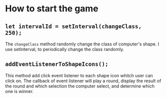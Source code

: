 # How to start the game

## `let intervalId = setInterval(changeClass, 250);`
The `changeClass` method randomly change the class of computer's shape.
I use setInterval, to periodically change the class randomly.

## `addEventListenerToShapeIcons();`
This method add click event listener to each shape icon whitch user can
click on. The callback of event listener will play a round, display the result of the round and which selection the computer select, and determine which one is winner.